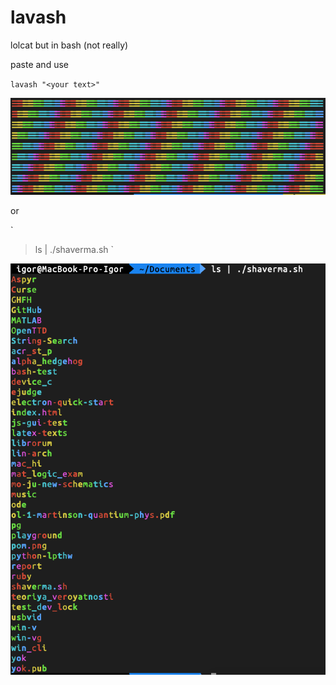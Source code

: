 # lavash
lolcat but in bash (not really)

paste and use

`
lavash "<your text>"
`

![](example.png)

or 

`
> ls | ./shaverma.sh
`

![](example_shaverma.png)
